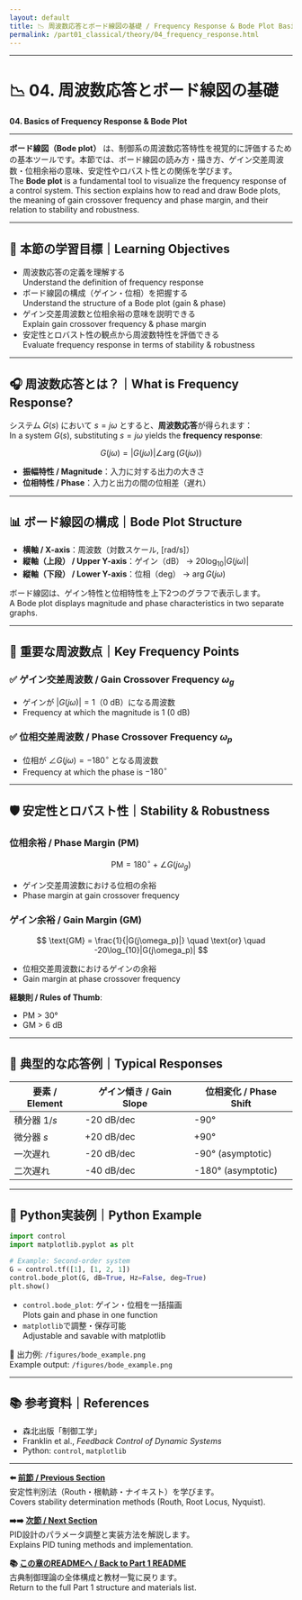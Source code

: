 ```yaml
---
layout: default
title: 📉 周波数応答とボード線図の基礎 / Frequency Response & Bode Plot Basics
permalink: /part01_classical/theory/04_frequency_response.html
---
```


---

# 📉 04. 周波数応答とボード線図の基礎  
**04. Basics of Frequency Response & Bode Plot**

---

**ボード線図（Bode plot）** は、制御系の周波数応答特性を視覚的に評価するための基本ツールです。本節では、ボード線図の読み方・描き方、ゲイン交差周波数・位相余裕の意味、安定性やロバスト性との関係を学びます。  
The **Bode plot** is a fundamental tool to visualize the frequency response of a control system. This section explains how to read and draw Bode plots, the meaning of gain crossover frequency and phase margin, and their relation to stability and robustness.

---

## 🎯 本節の学習目標｜Learning Objectives

- 周波数応答の定義を理解する  
  Understand the definition of frequency response  
- ボード線図の構成（ゲイン・位相）を把握する  
  Understand the structure of a Bode plot (gain & phase)  
- ゲイン交差周波数と位相余裕の意味を説明できる  
  Explain gain crossover frequency & phase margin  
- 安定性とロバスト性の観点から周波数特性を評価できる  
  Evaluate frequency response in terms of stability & robustness

---

## 🎧 周波数応答とは？｜What is Frequency Response?

システム $G(s)$ において $s = j\omega$ とすると、**周波数応答**が得られます：  
In a system $G(s)$, substituting $s = j\omega$ yields the **frequency response**:

$$
G(j\omega) = |G(j\omega)| \angle \arg(G(j\omega))
$$

- **振幅特性 / Magnitude**：入力に対する出力の大きさ  
- **位相特性 / Phase**：入力と出力の間の位相差（遅れ）

---

## 📊 ボード線図の構成｜Bode Plot Structure

- **横軸 / X-axis**：周波数（対数スケール, [rad/s]）  
- **縦軸（上段） / Upper Y-axis**：ゲイン（dB） → $20 \log_{10} |G(j\omega)|$  
- **縦軸（下段） / Lower Y-axis**：位相（deg） → $\arg G(j\omega)$  

ボード線図は、ゲイン特性と位相特性を上下2つのグラフで表示します。  
A Bode plot displays magnitude and phase characteristics in two separate graphs.

---

## 🧠 重要な周波数点｜Key Frequency Points

### ✅ ゲイン交差周波数 / Gain Crossover Frequency $\omega_g$
- ゲインが $|G(j\omega)| = 1$（0 dB）になる周波数  
- Frequency at which the magnitude is 1 (0 dB)

### ✅ 位相交差周波数 / Phase Crossover Frequency $\omega_p$
- 位相が $\angle G(j\omega) = -180^\circ$ となる周波数  
- Frequency at which the phase is $-180^\circ$

---

## 🛡️ 安定性とロバスト性｜Stability & Robustness

### 位相余裕 / Phase Margin (PM)

$$
\text{PM} = 180^\circ + \angle G(j\omega_g)
$$  

- ゲイン交差周波数における位相の余裕  
- Phase margin at gain crossover frequency

### ゲイン余裕 / Gain Margin (GM)

$$
\text{GM} = \frac{1}{|G(j\omega_p)|} \quad \text{or} \quad -20\log_{10}|G(j\omega_p)|
$$  

- 位相交差周波数におけるゲインの余裕  
- Gain margin at phase crossover frequency

**経験則 / Rules of Thumb**:  
- PM > 30°  
- GM > 6 dB

---

## 🔧 典型的な応答例｜Typical Responses

| 要素 / Element | ゲイン傾き / Gain Slope | 位相変化 / Phase Shift |
|----------------|------------------------|------------------------|
| 積分器 $1/s$ | -20 dB/dec | -90° |
| 微分器 $s$   | +20 dB/dec | +90° |
| 一次遅れ     | -20 dB/dec | -90° (asymptotic) |
| 二次遅れ     | -40 dB/dec | -180° (asymptotic) |

---

## 🧪 Python実装例｜Python Example

```python
import control
import matplotlib.pyplot as plt

# Example: Second-order system
G = control.tf([1], [1, 2, 1])
control.bode_plot(G, dB=True, Hz=False, deg=True)
plt.show()
```

- `control.bode_plot`: ゲイン・位相を一括描画  
  Plots gain and phase in one function  
- `matplotlib`で調整・保存可能  
  Adjustable and savable with matplotlib

📂 出力例: `/figures/bode_example.png`  
Example output: `/figures/bode_example.png`

---

## 📚 参考資料｜References
- 森北出版「制御工学」  
- Franklin et al., *Feedback Control of Dynamic Systems*  
- Python: `control`, `matplotlib`

---

**⬅️ [前節 / Previous Section](./03_stability_methods.html)**  
安定性判別法（Routh・根軌跡・ナイキスト）を学びます。  
Covers stability determination methods (Routh, Root Locus, Nyquist).

**➡️➡️ [次節 / Next Section](./05_pid_design.html)**  
PID設計のパラメータ調整と実装方法を解説します。  
Explains PID tuning methods and implementation.

**📚 [この章のREADMEへ / Back to Part 1 README](../README.md)**  
古典制御理論の全体構成と教材一覧に戻ります。  
Return to the full Part 1 structure and materials list.
